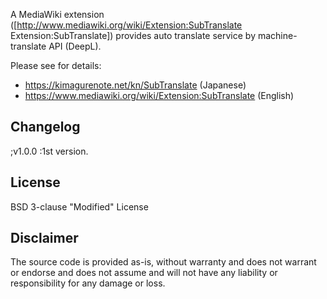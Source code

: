 A MediaWiki extension ([http://www.mediawiki.org/wiki/Extension:SubTranslate Extension:SubTranslate]) provides auto translate service by machine-translate API (DeepL).

Please see for details:
* https://kimagurenote.net/kn/SubTranslate (Japanese)
* https://www.mediawiki.org/wiki/Extension:SubTranslate (English)

## Changelog
;v1.0.0
:1st version.

## License
BSD 3-clause "Modified" License

## Disclaimer
The source code is provided as-is, without warranty and does not warrant or endorse and does not assume and will not have any liability or responsibility for any damage or loss.
